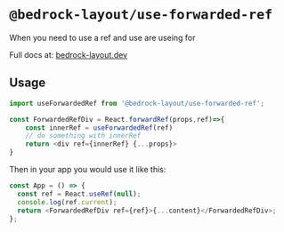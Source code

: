 # `@bedrock-layout/use-forwarded-ref`

When you need to use a ref and use are useing for

Full docs at: [bedrock-layout.dev](https://bedrock-layout.dev/)

## Usage

```javascript
import useForwardedRef from '@bedrock-layout/use-forwarded-ref';

const ForwardedRefDiv = React.forwardRef(props,ref)=>{
    const innerRef = useForwardedRef(ref)
    // do something with innerRef
    return <div ref={innerRef} {...props}>
}
```

Then in your app you would use it like this:

```javascript
const App = () => {
  const ref = React.useRef(null);
  console.log(ref.current);
  return <ForwardedRefDiv ref={ref}>{...content}</ForwardedRefDiv>;
};
```
